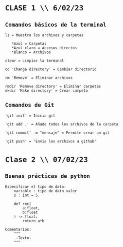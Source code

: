# ````CLASE 1 \\ 6/02/23````
## ````Comandos básicos de la terminal````

    ls = Muestra los archivos y carpetas

       *Azul = Carpetas
       *Azul claro = Accesos directos
       *Blanco = Archivos

    clear = Limpiar la terminal

    cd 'Change directory' = Cambiar directorio

    rm 'Remove' = Eliminar archivos

    rmdir 'Remove directory' = Eliminar carpetas
    mkdir 'Make directory' = Crear carpeta

## ````Comandos de Git````

    'git init' = Inicia git

    'git add .' = Añade todos los archivos de la carpeta

    'git commit' -m "mensaje" = Permite crear un git

    'git push' = 'Envía los archivos a github'

# ````Clase 2 \\ 07/02/23````
## ````Buenas prácticas de python````

    Especificar el tipo de dato:
        variable : tipo de dato valor
        x : int = 5

        def rec(
            a:float,
            b:float
        ) -> float:
            return a*b 

    Comentarios:
        """
         ~Texto~
        """
